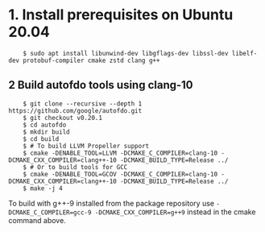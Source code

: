 
# 1. Install prerequisites on Ubuntu 20.04

```
    $ sudo apt install libunwind-dev libgflags-dev libssl-dev libelf-dev protobuf-compiler cmake zstd clang g++
```

## 2 Build autofdo tools using clang-10

```
    $ git clone --recursive --depth 1 https://github.com/google/autofdo.git
    $ git checkout v0.20.1
    $ cd autofdo
    $ mkdir build
    $ cd build 
	$ # To build LLVM Propeller support
    $ cmake -DENABLE_TOOL=LLVM -DCMAKE_C_COMPILER=clang-10 -DCMAKE_CXX_COMPILER=clang++-10 -DCMAKE_BUILD_TYPE=Release ../
	$ # Or to build tools for GCC
	$ cmake -DENABLE_TOOL=GCOV -DCMAKE_C_COMPILER=clang-10 -DCMAKE_CXX_COMPILER=clang++-10 -DCMAKE_BUILD_TYPE=Release ../
    $ make -j 4
```
To build with g++-9 installed from the package repository use `-DCMAKE_C_COMPILER=gcc-9 -DCMAKE_CXX_COMPILER=g++9` instead in the cmake command above.
